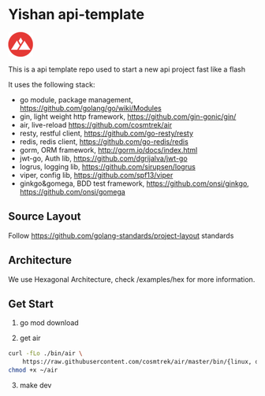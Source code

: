 # Yishan api-template

<img src="./assets/logo.svg" alt="drawing" width="50"/>

This is a api template repo used to start a new api project fast like a flash

It uses the following stack:
- go module, package management, https://github.com/golang/go/wiki/Modules
- gin, light weight http framework, https://github.com/gin-gonic/gin/
- air, live-reload https://github.com/cosmtrek/air
- resty, restful client, https://github.com/go-resty/resty
- redis, redis client, https://github.com/go-redis/redis
- gorm, ORM framework, http://gorm.io/docs/index.html
- jwt-go, Auth lib, https://github.com/dgrijalva/jwt-go
- logrus, logging lib, https://github.com/sirupsen/logrus
- viper, config lib, https://github.com/spf13/viper
- ginkgo&gomega, BDD test framework, https://github.com/onsi/ginkgo, https://github.com/onsi/gomega

## Source Layout

Follow https://github.com/golang-standards/project-layout standards

## Architecture

We use Hexagonal Architecture, check /examples/hex for more information.

## Get Start

1. go mod download

2. get air
```bash
curl -fLo ./bin/air \
    https://raw.githubusercontent.com/cosmtrek/air/master/bin/{linux, darwin, windows}/air
chmod +x ~/air
```

3. make dev
###